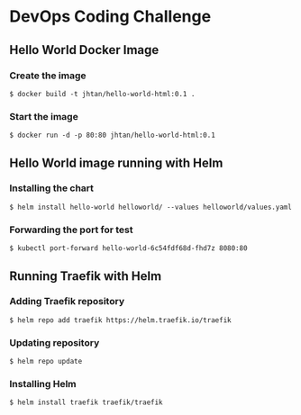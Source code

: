 # DevOps Coding Challenge

## Hello World Docker Image

### Create the image
    $ docker build -t jhtan/hello-world-html:0.1 .

### Start the image
    $ docker run -d -p 80:80 jhtan/hello-world-html:0.1

## Hello World image running with Helm

### Installing the chart
    $ helm install hello-world helloworld/ --values helloworld/values.yaml

### Forwarding the port for test
    $ kubectl port-forward hello-world-6c54fdf68d-fhd7z 8080:80

## Running Traefik with Helm

### Adding Traefik repository
    $ helm repo add traefik https://helm.traefik.io/traefik

### Updating repository
    $ helm repo update

### Installing Helm
    $ helm install traefik traefik/traefik
